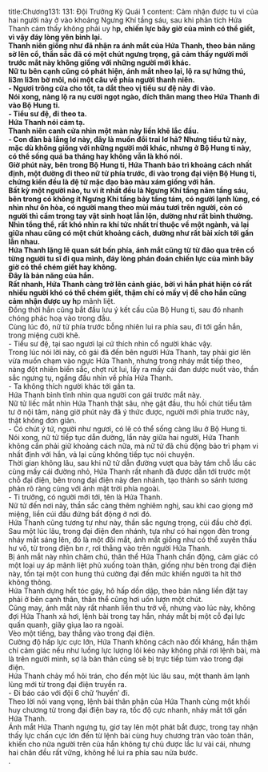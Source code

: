 title:Chương131: 131: Đội Trưởng Kỳ Quái 1
content:
Cảm nhận được tu vi của hai người này ở vào khoảng Ngưng Khí tầng sáu, sau khi phân tích Hứa Thanh cảm thấy không phải uy h**p, chiến lực bây giờ của mình có thể giết, vì vậy đáy lòng yên bình lại.<br>Thanh niên giống như đã nhận ra ánh mắt của Hứa Thanh, theo bản năng sờ lên cổ, thần sắc đã có một chút ngưng trọng, gã cảm thấy người mới trước mắt này không giống với những người mới khác.<br>Nữ tu bên cạnh cũng có phát hiện, ánh mắt nheo lại, lộ ra sự hứng thú, li3m li3m bờ môi, nói một câu về phía người thanh niên.<br>- Ngươi trông cửa cho tốt, ta dắt theo vị tiểu sư đệ này đi vào.<br>Nói xong, nàng lộ ra nụ cười ngọt ngào, đích thân mang theo Hứa Thanh đi vào Bộ Hung ti.<br>- Tiểu sư đệ, đi theo ta.<br>Hứa Thanh nói cảm tạ.<br>Thanh niên canh cửa nhìn một màn này liền khẽ lắc đầu.<br>- Con đàn bà lẳng lơ này, đây là muốn đổi trai lơ hả? Nhưng tiểu tử này, mặc dù không giống với những người mới khác, nhưng ở Bộ Hung ti này, có thể sống quá ba tháng hay không vẫn là khó nói.<br>Giờ phút này, bên trong Bộ Hung ti, Hứa Thanh bảo trì khoảng cách nhất định, một đường đi theo nữ tử phía trước, đi vào trong đại viện Bộ Hung ti, chứng kiến đều là đệ tử mặc đạo bào màu xám giống với hắn.<br>Bất kỳ một người nào, tu vi ít nhất đều là Ngưng Khí tầng năm tầng sáu, bên trong có không ít Ngưng Khí tầng bảy tầng tám, có người lạnh lùng, có nhìn như ôn hòa, có người mang theo mùi máu tươi trên người, còn có người thì cầm trong tay vật sinh hoạt lẫn lộn, dường như rất bình thường.<br>Nhìn tổng thể, rất khó nhìn ra khí tức nhất trí thuộc về một ngành, vả lại giữa nhau cũng có một chút khoảng cách, dường như rất bài xích tới gần lẫn nhau.<br>Hứa Thanh lặng lẽ quan sát bốn phía, ánh mắt cũng từ từ đảo qua trên cổ từng người tu sĩ đi qua mình, đáy lòng phán đoán chiến lực của mình bây giờ có thể chém giết hay không.<br>Đây là bản năng của hắn.<br>Rất nhanh, Hứa Thanh càng trở lên cảnh giác, bởi vì hắn phát hiện có rất nhiều người khó có thể chém giết, thậm chí có mấy vị để cho hắn cũng cảm nhận được uy h**p mãnh liệt.<br>Đồng thời hắn cũng bắt đầu lưu ý kết cấu của Bộ Hung ti, sau đó nhanh chóng phác hoạ vào trong đầu.<br>Cùng lúc đó, nữ tử phía trước bỗng nhiên lui ra phía sau, đi tới gần hắn, trong miệng cười khẽ.<br>- Tiểu sư đệ, tại sao ngươi lại cứ thích nhìn cổ người khác vậy.<br>Trong lúc nói lời này, cô gái đã đến bên người Hứa Thanh, tay phải giơ lên vừa muốn chạm vào ngực Hứa Thanh, nhưng trong nháy mắt tiếp theo, nàng đột nhiên biến sắc, chợt rút lui, lấy ra mấy cái đan dược nuốt vào, thần sắc ngưng tụ, ngẩng đầu nhìn về phía Hứa Thanh.<br>- Ta không thích người khác tới gần ta.<br>Hứa Thanh bình tĩnh nhìn qua người con gái trước mắt này.<br>Nữ tử liếc mắt nhìn Hứa Thanh thật sâu, nhẹ gật đầu, thu hồi chút tiểu tâm tư ở nội tâm, nàng giờ phút này đã ý thức được, người mới phía trước này, thật không đơn giản.<br>- Có chút ý tứ, người như ngươi, có lẽ có thể sống càng lâu ở Bộ Hung ti.<br>Nói xong, nữ tử tiếp tục dẫn đường, lần này giữa hai người, Hứa Thanh không cần phải giữ khoảng cách nữa, mà nữ tử đã chủ động bảo trì phạm vi nhất định với hắn, vả lại cũng không tiếp tục nói chuyện.<br>Thời gian không lâu, sau khi nữ tử dẫn đường vượt qua bảy tám chỗ lầu các cùng mấy cái đường nhỏ, Hứa Thanh rất nhanh đã được dẫn tới trước một chỗ đại điện, bên trong đại điện này đen nhánh, tạo thành so sánh tương phản rõ ràng cùng với ánh mặt trời phía ngoài.<br>- Ti trưởng, có người mới tới, tên là Hứa Thanh.<br>Nữ tử đến nơi này, thần sắc càng thêm nghiêm nghị, sau khi cao giọng mở miệng, liền cúi đầu đứng bất động ở nơi đó.<br>Hứa Thanh cũng tương tự như này, thần sắc ngưng trọng, cúi đầu chờ đợi.<br>Sau một lúc lâu, trong đại điện đen nhánh, tựa như có hai ngọn đèn trong nháy mắt sáng lên, đó là một đôi mắt, ánh mắt giống như có thể xuyên thấu hư vô, từ trong điện b*n r*, rơi thẳng vào trên người Hứa Thanh.<br>Bị ánh mắt này nhìn chăm chú, thân thể Hứa Thanh chấn động, cảm giác có một loại uy áp mãnh liệt phủ xuống toàn thân, giống như bên trong đại điện này, tồn tại một con hung thú cường đại đến mức khiến người ta hít thở không thông.<br>Hứa Thanh dựng hết tóc gáy, hô hấp dồn dập, theo bản năng liền đặt tay phải ở bên cạnh thân, thân thể cũng hơi uốn lượn một chút.<br>Cũng may, ánh mắt này rất nhanh liền thu trở về, nhưng vào lúc này, không đợi Hứa Thanh xả hơi, lệnh bài trong tay hắn, nháy mắt bị một cỗ đại lực quấn quanh, giãy giụa lao ra ngoài.<br>Vèo một tiếng, bay thẳng vào trong đại điện.<br>Cường độ hấp lực cực lớn, Hứa Thanh không cách nào đối kháng, hắn thậm chí cảm giác nếu như luồng lực lượng lôi kéo này không phải rơi lệnh bài, mà là trên người mình, sợ là bản thân cũng sẽ bị trực tiếp túm vào trong đại điện.<br>Hứa Thanh chảy mồ hôi trán, cho đến một lúc lâu sau, một thanh âm lạnh lùng mới từ trong đại điện truyền ra.<br>- Đi báo cáo với đội 6 chữ ‘huyền’ đi.<br>Theo lời nói vang vọng, lệnh bài thân phận của Hứa Thanh cùng một khối huy chương từ trong đại điện bay ra, tốc độ cực nhanh, nháy mắt tới gần Hứa Thanh.<br>Ánh mắt Hứa Thanh ngưng tụ, giơ tay lên một phát bắt được, trong tay nhận thấy lực chấn cực lớn đến từ lệnh bài cùng huy chương tràn vào toàn thân, khiến cho nửa người trên của hắn không tự chủ được lắc lư vài cái, nhưng hai chân đều rất vững, không hề lui ra phía sau nửa bước.<br>.<br>